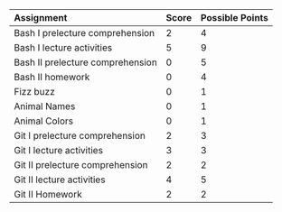 |Assignment|Score|Possible Points|
|:-|:-|:-|
|Bash I prelecture comprehension|2|4|
|Bash I lecture activities|5|9|
|Bash II prelecture comprehension|0|5|
|Bash II homework|0|4|
|Fizz buzz| 0|1|
|Animal Names|0 |1|
|Animal Colors| 0|1|
|Git I prelecture comprehension|2|3|
|Git I lecture activities|3|3|
|Git II prelecture comprehension|2|2|
|Git II lecture activities|4|5|
|Git II Homework|2|2|
